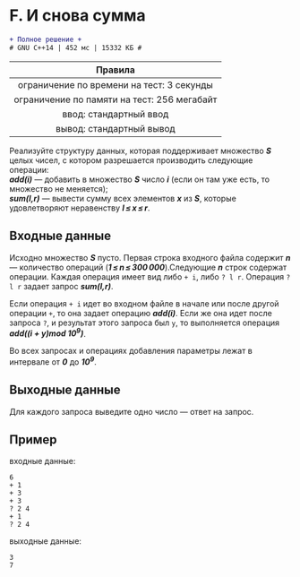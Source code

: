 # F. И снова сумма

```diff
+ Полное решение +
# GNU C++14 | 452 мс | 15332 КБ #
```

| Правила                                     	|
|:---------------------------------------------:|
| ограничение по времени на тест: 3 секунды     |
| ограничение по памяти на тест: 256 мегабайт   |
| ввод: стандартный ввод                        |
| вывод: стандартный вывод                      |

Реализуйте структуру данных, которая поддерживает множество ***S*** целых чисел, с котором разрешается производить следующие операции:\
***add(i)*** — добавить в множество ***S*** число ***i*** (если он там уже есть, то множество не меняется);\
***sum(l,r)*** — вывести сумму всех элементов ***x*** из ***S***, которые удовлетворяют неравенству ***l ≤ x ≤ r***.

## Входные данные
Исходно множество ***S*** пусто. Первая строка входного файла содержит ***n*** — количество операций (***1 ≤ n ≤ 300 000***).Следующие ***n*** строк содержат операции. Каждая операция имеет вид либо `+ i`, либо `? l r`. Операция `? l r` задает запрос ***sum(l,r)***.

Если операция `+ i` идет во входном файле в начале или после другой операции `+`, то она задает операцию ***add(i)***. Если же она идет после запроса `?`, и результат этого запроса был `y`, то выполняется операция ***add((i + y)mod 10<sup>9</sup>)***.

Во всех запросах и операциях добавления параметры лежат в интервале от ***0*** до ***10<sup>9</sup>***.

## Выходные данные
Для каждого запроса выведите одно число — ответ на запрос.

## Пример
входные данные:
```
6
+ 1
+ 3
+ 3
? 2 4
+ 1
? 2 4
```
выходные данные:
```
3
7
```
